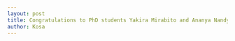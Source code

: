 ```yaml
---
layout: post
title: Congratulations to PhD students Yakira Mirabito and Ananya Nandy for passing Prelims! 
author: Kosa
---
```

